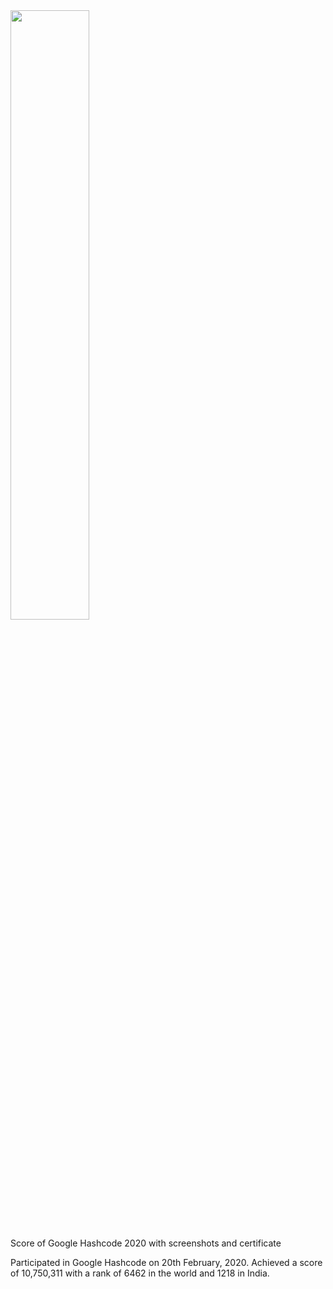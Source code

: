 <img src="https://www.i-programmer.info/images/stories/News/2018/jan/B/hashcode1.jpg" width="50%">


Score of Google Hashcode 2020 with screenshots and certificate 

Participated in Google Hashcode on 20th February, 2020.
Achieved a score of 10,750,311 with a rank of 6462 in the world and 1218 in India.